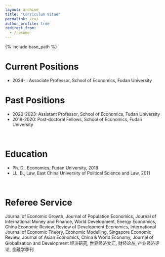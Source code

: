 ```yaml
---
layout: archive
title: "Curriculum Vitae"
permalink: /cv/
author_profile: true
redirect_from:
  - /resume
---
```


{% include base_path %}

Current Positions
======
* 2024- : Associate Professor, School of Economics, Fudan University

Past Positions
======
* 2020-2023: Assistant Professor, School of Economics, Fudan University
* 2018-2020: Post-doctoral Fellows, School of Economics, Fudan University

<br>

Education
======
* Ph. D., Economics, Fudan University, 2018
* LL. B., Law, East China University of Political Science and Law, 2011

<br>

Referee Service
======
Journal of Economic Growth, Journal of Population Economics, Journal of International Money and Finance, World Development, Energy Economics, China Economic Review, Review of Development Economics, International Journal of Economic Theory, Economic Modelling, Singapore Economic Review, Journal of Asian Economics, China & World Economy, Journal of Globalization and Development
经济研究, 世界经济文汇, 财经论丛, 产业经济评论, 金融学季刊


